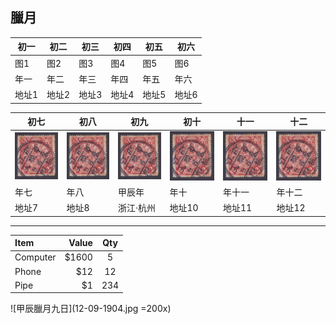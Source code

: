 ## 臘月

| 初一 | 初二 | 初三 | 初四 | 初五 | 初六 |
| ---- | ---- | ---- | ---- | ---- | ---- |
| 图1 | 图2 | 图3 | 图4 | 图5 | 图6 |
| 年一 | 年二 | 年三 | 年四 | 年五 | 年六 |
| 地址1 | 地址2 | 地址3 | 地址4 | 地址5 | 地址6 |

| 初七 | 初八 | 初九 | 初十 | 十一 | 十二 |
| ---- | ---- | ---- | ---- | ---- | ---- |
| <img src="12-09-1904.jpg" width="200" /> | <img src="12-09-1904.jpg" width="200" /> | <img src="12-09-1904.jpg" width="200" /> | <img src="12-09-1904.jpg" width="200" /> | <img src="12-09-1904.jpg" width="200" /> | <img src="12-09-1904.jpg" width="200" /> |
| 年七 | 年八 | 甲辰年 | 年十 | 年十一 | 年十二 |
| 地址7 | 地址8 | 浙江·杭州 | 地址10 | 地址11 | 地址12 |

***

| Item     | Value | Qty   |
| :------- | ----: | :---: |
| Computer | $1600 |  5    |
| Phone    | $12   |  12   |
| Pipe     | $1    |  234  |

![甲辰臘月九日](12-09-1904.jpg =200x)
